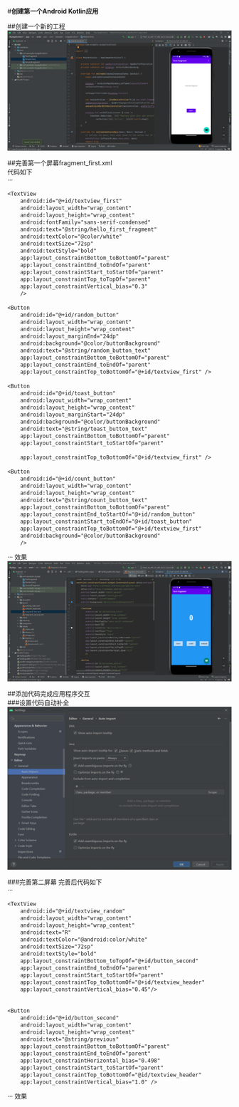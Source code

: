 #**创建第一个Android Kotlin应用**

##创建一个新的工程  
![新建项目](https://github.com/1814870464/android_3/blob/main/text-2_1/t1.png)

##完善第一个屏幕fragment_first.xml  
代码如下  
···

    <TextView
        android:id="@+id/textview_first"
        android:layout_width="wrap_content"
        android:layout_height="wrap_content"
        android:fontFamily="sans-serif-condensed"
        android:text="@string/hello_first_fragment"
        android:textColor="@color/white"
        android:textSize="72sp"
        android:textStyle="bold"
        app:layout_constraintBottom_toBottomOf="parent"
        app:layout_constraintEnd_toEndOf="parent"
        app:layout_constraintStart_toStartOf="parent"
        app:layout_constraintTop_toTopOf="parent"
        app:layout_constraintVertical_bias="0.3"
        />

    <Button
        android:id="@+id/random_button"
        android:layout_width="wrap_content"
        android:layout_height="wrap_content"
        android:layout_marginEnd="24dp"
        android:background="@color/buttonBackground"
        android:text="@string/random_button_text"
        app:layout_constraintBottom_toBottomOf="parent"
        app:layout_constraintEnd_toEndOf="parent"
        app:layout_constraintTop_toBottomOf="@+id/textview_first" />

    <Button
        android:id="@+id/toast_button"
        android:layout_width="wrap_content"
        android:layout_height="wrap_content"
        android:layout_marginStart="24dp"
        android:background="@color/buttonBackground"
        android:text="@string/toast_button_text"
        app:layout_constraintBottom_toBottomOf="parent"
        app:layout_constraintStart_toStartOf="parent"

        app:layout_constraintTop_toBottomOf="@+id/textview_first" />

    <Button
        android:id="@+id/count_button"
        android:layout_width="wrap_content"
        android:layout_height="wrap_content"
        android:text="@string/count_button_text"
        app:layout_constraintBottom_toBottomOf="parent"
        app:layout_constraintEnd_toStartOf="@+id/random_button"
        app:layout_constraintStart_toEndOf="@+id/toast_button"
        app:layout_constraintTop_toBottomOf="@+id/textview_first"
        android:background="@color/buttonBackground"
        />
···
效果  
![第一屏幕](https://github.com/1814870464/android_3/blob/main/text-2_1/t2.png)  

##添加代码完成应用程序交互  
###设置代码自动补全  
![设置](https://github.com/1814870464/android_3/blob/main/text-2_1/t3.png)  

###完善第二屏幕
完善后代码如下  
···
 <TextView
        android:id="@+id/textview_header"
        android:layout_width="0dp"
        android:layout_height="wrap_content"
        android:layout_marginStart="24dp"
        android:layout_marginLeft="24dp"
        android:layout_marginTop="24dp"
        android:layout_marginEnd="24dp"
        android:layout_marginRight="24dp"
        android:text="@string/random_heading"
        android:textColor="@color/colorPrimaryDark"
        android:textSize="24sp"
        app:layout_constraintEnd_toEndOf="parent"
        app:layout_constraintStart_toStartOf="parent"
        app:layout_constraintTop_toTopOf="parent" />


    <TextView
        android:id="@+id/textview_random"
        android:layout_width="wrap_content"
        android:layout_height="wrap_content"
        android:text="R"
        android:textColor="@android:color/white"
        android:textSize="72sp"
        android:textStyle="bold"
        app:layout_constraintBottom_toTopOf="@+id/button_second"
        app:layout_constraintEnd_toEndOf="parent"
        app:layout_constraintStart_toStartOf="parent"
        app:layout_constraintTop_toBottomOf="@+id/textview_header"
        app:layout_constraintVertical_bias="0.45"/>


    <Button
        android:id="@+id/button_second"
        android:layout_width="wrap_content"
        android:layout_height="wrap_content"
        android:text="@string/previous"
        app:layout_constraintBottom_toBottomOf="parent"
        app:layout_constraintEnd_toEndOf="parent"
        app:layout_constraintHorizontal_bias="0.498"
        app:layout_constraintStart_toStartOf="parent"
        app:layout_constraintTop_toBottomOf="@id/textview_header"
        app:layout_constraintVertical_bias="1.0" />
···
效果
![]()


